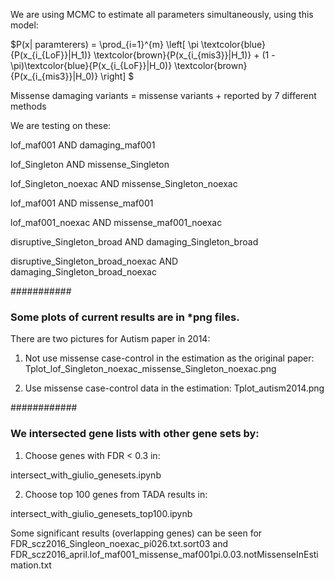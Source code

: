 We are using MCMC to estimate all parameters simultaneously, using this model:

$P(x| paramterers) = \prod_{i=1}^{m} \left[ \pi \textcolor{blue}{P(x_{i_{LoF}}|H_1)} \textcolor{brown}{P(x_{i_{mis3}}|H_1)} + (1 - \pi)\textcolor{blue}{P(x_{i_{LoF}}|H_0)} \textcolor{brown}{P(x_{i_{mis3}}|H_0)} \right] $


Missense damaging variants = missense variants + reported by 7 different methods

We are testing on these:

lof_maf001	AND	damaging_maf001

lof_Singleton	AND	missense_Singleton

lof_Singleton_noexac	AND	missense_Singleton_noexac

lof_maf001	AND	missense_maf001

lof_maf001_noexac	AND	missense_maf001_noexac

disruptive_Singleton_broad	AND	damaging_Singleton_broad

disruptive_Singleton_broad_noexac	AND	damaging_Singleton_broad_noexac

###########
### Some plots of current results are in *png files.

There are two pictures for Autism paper in 2014: 

1) Not use missense case-control in the estimation as the original paper: Tplot_lof_Singleton_noexac_missense_Singleton_noexac.png

2) Use missense case-control data in the estimation: Tplot_autism2014.png

############
### We intersected gene lists with other gene sets by:

1) Choose genes with FDR < 0.3 in:

intersect_with_giulio_genesets.ipynb

2) Choose top 100 genes from TADA results in:

intersect_with_giulio_genesets_top100.ipynb

Some significant results (overlapping genes) can be seen for FDR_scz2016_Singleon_noexac_pi026.txt.sort03 and FDR_scz2016_april.lof_maf001_missense_maf001pi.0.03.notMissenseInEstimation.txt 
